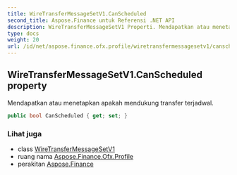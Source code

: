 ```yaml
---
title: WireTransferMessageSetV1.CanScheduled
second_title: Aspose.Finance untuk Referensi .NET API
description: WireTransferMessageSetV1 Properti. Mendapatkan atau menetapkan apakah mendukung transfer terjadwal.
type: docs
weight: 20
url: /id/net/aspose.finance.ofx.profile/wiretransfermessagesetv1/canscheduled/
---
```

## WireTransferMessageSetV1.CanScheduled property

Mendapatkan atau menetapkan apakah mendukung transfer terjadwal.

```csharp
public bool CanScheduled { get; set; }
```

### Lihat juga

* class [WireTransferMessageSetV1](../)
* ruang nama [Aspose.Finance.Ofx.Profile](../../wiretransfermessagesetv1/)
* perakitan [Aspose.Finance](../../../)


